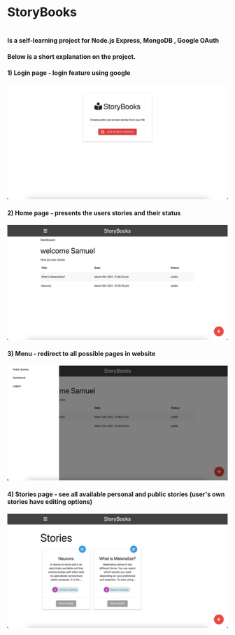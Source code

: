 <h1> StoryBooks <h1>
<h4> Is a self-learning project for Node.js Express, MongoDB , Google OAuth <h4>
<h4> Below is a short explanation on the project. <h4>

<h4>1) Login page - login feature using google<h4>
  
![Login_page](/images/photo_2021-03-18_14-18-23.jpg)

<h4>2) Home page - presents the users stories and their status<h4>
  
![Main_page](/images/photo_2021-03-18_14-18-26.jpg)

<h4>3) Menu - redirect to all possible pages in website <h4>
  
![Main_page](/images/photo_2021-03-18_14-18-30.jpg)

<h4>4) Stories page - see all available personal and public stories (user's own stories have editing options) <h4>
  
![Main_page](/images/photo_2021-03-18_14-18-19.jpg)
